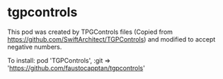 # tgpcontrols

This pod was created by TPGControls files (Copied from https://github.com/SwiftArchitect/TGPControls) and modified to accept negative numbers.

To install: pod 'TGPControls', :git => 'https://github.com/faustocapptan/tgpcontrols'
